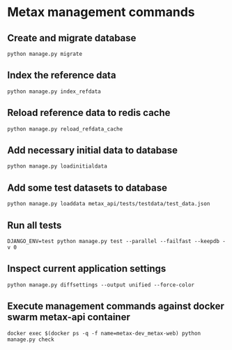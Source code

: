 # Metax management commands

## Create and migrate database

`python manage.py migrate`

## Index the reference data 

`python manage.py index_refdata`

## Reload reference data to redis cache

`python manage.py reload_refdata_cache`

## Add necessary initial data to database

`python manage.py loadinitialdata`

## Add some test datasets to database

`python manage.py loaddata metax_api/tests/testdata/test_data.json` 

## Run all tests

`DJANGO_ENV=test python manage.py test --parallel --failfast --keepdb -v 0`

## Inspect current application settings

`python manage.py diffsettings --output unified --force-color`

## Execute management commands against docker swarm metax-api container

`docker exec $(docker ps -q -f name=metax-dev_metax-web) python manage.py check`
